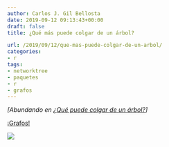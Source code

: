 ```yaml
---
author: Carlos J. Gil Bellosta
date: 2019-09-12 09:13:43+00:00
draft: false
title: ¿Qué más puede colgar de un árbol?

url: /2019/09/12/que-mas-puede-colgar-de-un-arbol/
categories:
- r
tags:
- networktree
- paquetes
- r
- grafos
---
```


_[Abundando en _[_¿Qué puede colgar de un árbol?_](https://www.datanalytics.com/2019/05/21/que-puede-colgar-de-un-arbol/)_]_

[¡Grafos!](https://eeecon.uibk.ac.at/~zeileis/news/networktree/)

![](/wp-uploads/2019/09/networktree-dass-1024x927.png)